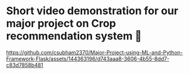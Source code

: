 # Short video demonstration for our major project on Crop recommendation system 🌱



https://github.com/csubham2370/Major-Project-using-ML-and-Python-Framework-Flask/assets/144363196/d743aaa8-3606-4b55-8dd7-c83d7858b481


